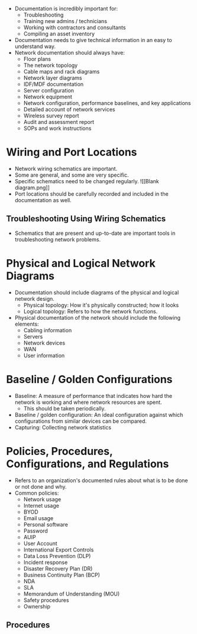 
- Documentation is incredibly important for:
	- Troubleshooting
	- Training new admins / technicians
	- Working with contractors and consultants
	- Compiling an asset inventory
- Documentation needs to give technical information in an easy to understand way.
- Network documentation should always have:
	- Floor plans
	- The network topology
	- Cable maps and rack diagrams
	- Network layer diagrams
	- IDF/MDF documentation
	- Server configuration
	- Network equipment
	- Network configuration, performance baselines, and key applications
	- Detailed account of network services
	- Wireless survey report
	- Audit and assessment report
	- SOPs and work instructions

# Wiring and Port Locations
- Network wiring schematics are important.
- Some are general, and some are very specific.
- Specific schematics need to be changed regularly.
![[Blank diagram.png]]
- Port locations should be carefully recorded and included in the documentation as well.

## Troubleshooting Using Wiring Schematics
- Schematics that are present and up-to-date are important tools in troubleshooting network problems.

# Physical and Logical Network Diagrams
- Documentation should include diagrams of the physical and logical network design.
	- Physical topology: How it's physically constructed; how it looks
	- Logical topology: Refers to how the network functions. 
- Physical documentation of the network should include the following elements:
	- Cabling information
	- Servers
	- Network devices
	- WAN
	- User information

# Baseline / Golden Configurations
- Baseline: A measure of performance that indicates how hard the network is working and where network resources are spent.
	- This should be taken periodically.
- Baseline / golden configuration: An ideal configuration against which configurations from similar devices can be compared.
- Capturing: Collecting network statistics

# Policies, Procedures, Configurations, and Regulations

- Refers to an organization's documented rules about what is to be done or not done and why.
- Common policies:
	- Network usage
	- Internet usage
	- BYOD
	- Email usage
	- Personal software
	- Password
	- AUIP
	- User Account
	- International Export Controls
	- Data Loss Prevention (DLP)
	- Incident response
	- Disaster Recovery Plan (DR)
	- Business Continuity Plan (BCP)
	- NDA
	- SLA
	- Memorandum of Understanding (MOU)
	- Safety procedures
	- Ownership

## Procedures

